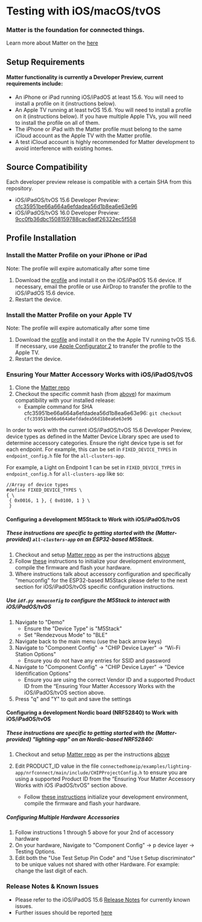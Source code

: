 # Testing with iOS/macOS/tvOS

### Matter is the foundation for connected things.

Learn more about Matter on the [here](https://buildwithmatter.com/)

## Setup Requirements

#### Matter functionality is currently a Developer Preview, current requirements include:

-   An iPhone or iPad running iOS/iPadOS at least 15.6. You will need to install
    a profile on it (instructions below).
-   An Apple TV running at least tvOS 15.6. You will need to install a profile
    on it (instructions below). If you have multiple Apple TVs, you will need to
    install the profile on all of them.
-   The iPhone or iPad with the Matter profile must belong to the same iCloud
    account as the Apple TV with the Matter profile.
-   A test iCloud account is highly recommended for Matter development to avoid
    interference with existing homes.

## Source Compatibility

Each developer preview release is compatible with a certain SHA from this
repository.

-   iOS/iPadOS/tvOS 15.6 Developer Preview:
    [cfc35951be66a664a6efdadea56d1b8ea6e63e96](https://github.com/project-chip/connectedhomeip/commits/cfc35951be66a664a6efdadea56d1b8ea6e63e96)
-   iOS/iPadOS/tvOS 16.0 Developer Preview:
    [9cc0fb36dbc1508159788cac6adf26322ec5f558](https://github.com/project-chip/connectedhomeip/commits/9cc0fb36dbc1508159788cac6adf26322ec5f558)

## Profile Installation

### Install the Matter Profile on your iPhone or iPad

Note: The profile will expire automatically after some time

1. Download the
   [profile](https://developer.apple.com/services-account/download?path=/iOS/iOS_Logs/EnableMatter.mobileconfig)
   and install it on the iOS/iPadOS 15.6 device. If necessary, email the profile
   or use AirDrop to transfer the profile to the iOS/iPadOS 15.6 device.
2. Restart the device.

### Install the Matter Profile on your Apple TV

Note: The profile will expire automatically after some time

1. Download the
   [profile](https://developer.apple.com/services-account/download?path=/iOS/iOS_Logs/EnableMatter.mobileconfig)
   and install it on the the Apple TV running tvOS 15.6. If necessary, use
   [Apple Configurator 2](https://support.apple.com/guide/apple-configurator-2/connect-devices-to-your-mac-cad9d4b2211e/2.14/mac/11.3.1)
   to transfer the profile to the Apple TV.
2. Restart the device.

### Ensuring Your Matter Accessory Works with iOS/iPadOS/tvOS

1. Clone the [Matter repo](https://github.com/project-chip/connectedhomeip.git)
2. Checkout the specific commit hash (from [above](#source-compatibility)) for
   maximum compatibility with your installed release:
    - Example command for SHA cfc35951be66a664a6efdadea56d1b8ea6e63e96:
      `git checkout cfc35951be66a664a6efdadea56d1b8ea6e63e96`

In order to work with the current iOS/iPadOS/tvOS 15.6 Developer Preview, device
types as defined in the Matter Device Library spec are used to determine
accessory categories. Ensure the right device type is set for each endpoint. For
example, this can be set in `FIXED_DEVICE_TYPES` in `endpoint_config.h` file for
the `all-clusters-app`.

For example, a Light on Endpoint 1 can be set in `FIXED_DEVICE_TYPES` in
`endpoint_config.h` for `all-clusters-app` like so:

```
//Array of device types
#define FIXED_DEVICE_TYPES \
{ \
 { 0x0016, 1 }, { 0x0100, 1 } \
 }
```

#### Configuring a development M5Stack to Work with iOS/iPadOS/tvOS

##### These instructions are specific to getting started with the (Matter-provided) `all-clusters-app` on an ESP32-based M5Stack.

1. Checkout and setup
   [Matter repo](https://github.com/project-chip/connectedhomeip.git) as per the
   instructions
   [above](#ensuring-your-matter-accessory-works-with-iosipadostvos)
2. Follow
   [these](https://github.com/project-chip/connectedhomeip/tree/master/examples/all-clusters-app/esp32)
   instructions to initialize your development environment, compile the firmware
   and flash your hardware.
3. Where instructions talk about accessory configuration and specifically
   "menuconfig" for the ESP32-based M5Stack please defer to the next section for
   iOS/iPadOS/tvOS specific configuration instructions.

##### Use `idf.py menuconfig` to configure the M5Stack to interact with iOS/iPadOS/tvOS

1. Navigate to "Demo"
    - Ensure the "Device Type" is "M5Stack"
    - Set "Rendezvous Mode" to "BLE"
2. Navigate back to the main menu (use the back arrow keys)
3. Navigate to "Component Config" → "CHIP Device Layer" → “Wi-Fi Station
   Options"
    - Ensure you do not have any entries for SSID and password
4. Navigate to "Component Config" → "CHIP Device Layer" → "Device Identification
   Options"
    - Ensure you are using the correct Vendor ID and a supported Product ID from
      the “Ensuring Your Matter Accessory Works with the iOS/iPadOS/tvOS section
      above.
5. Press "q" and "Y" to quit and save the settings

#### Configuring a development Nordic board (NRF52840) to Work with iOS/iPadOS/tvOS

##### These instructions are specific to getting started with the (Matter-provided) "lighting-app" on an Nordic-based NRF52840:

1. Checkout and setup
   [Matter repo](https://github.com/project-chip/connectedhomeip.git) as per the
   instructions
   [above](#ensuring-your-matter-accessory-works-with-iosipadostvos)

2. Edit PRODUCT_ID value in the file
   `connectedhomeip/examples/lighting-app/nrfconnect/main/include/CHIPProjectConfig.h`
   to ensure you are using a supported Product ID from the “Ensuring Your Matter
   Accessory Works with iOS iPadOS/tvOS” section above.
    - Follow
      [these instructions](https://github.com/project-chip/connectedhomeip/tree/master/examples/lighting-app/nrfconnect#readme)
      initialize your development environment, compile the firmware and flash
      your hardware.

##### Configuring Multiple Hardware Accessories

1. Follow instructions 1 through 5 above for your 2nd of accessory hardware
2. On your hardware, Navigate to "Component Config" → p device layer → Testing
   Options.
3. Edit both the "Use Test Setup Pin Code" and "Use t Setup discriminator" to be
   unique values not shared with other Hardware. For example: change the last
   digit of each.

### Release Notes & Known Issues

-   Please refer to the iOS/iPadOS 15.6
    [Release Notes](https://developer.apple.com/documentation/ios-ipados-release-notes/ios-ipados-15_6-release-notes)
    for currently known issues.
-   Further issues should be reported
    [here](https://github.com/project-chip/connectedhomeip/issues)
